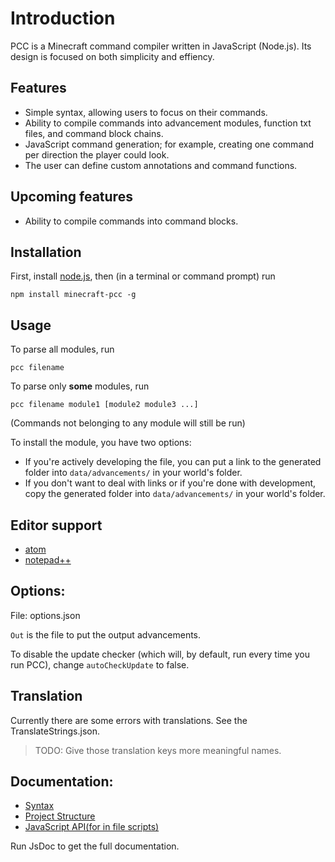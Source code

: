 # Introduction
PCC is a Minecraft command compiler written in JavaScript (Node.js). Its design is focused on both simplicity and effiency.

## Features
+ Simple syntax, allowing users to focus on their commands.
+ Ability to compile commands into advancement modules, function txt files, and command block chains.
+ JavaScript command generation; for example, creating one command per direction the player could look.
+ The user can define custom annotations and command functions.

## Upcoming features
+ Ability to compile commands into command blocks.

## Installation
First, install [node.js](https://nodejs.org/en/), then (in a terminal or command prompt) run

```
npm install minecraft-pcc -g
```

## Usage
To parse all modules, run
```
pcc filename
```

To parse only **some** modules, run
```
pcc filename module1 [module2 module3 ...]
```
(Commands not belonging to any module will still be run)

To install the module, you have two options:
+ If you're actively developing the file, you can put a link to the generated folder into `data/advancements/` in your world's folder.
+ If you don't want to deal with links or if you're done with development, copy the generated folder into `data/advancements/` in your world's folder.

## Editor support
+ [atom](https://github.com/pca006132/pcc-syntax)
+ [notepad++](https://github.com/Intipablo/PCC-Syntax-Highlighting)


## Options:
File: options.json

`Out` is the file to put the output advancements.

To disable the update checker (which will, by default, run every time you run PCC), change `autoCheckUpdate` to false.

## Translation
Currently there are some errors with translations. See the TranslateStrings.json.

> TODO: Give those translation keys more meaningful names.

## Documentation:
+ [Syntax](syntax.md)
+ [Project Structure](structure.md)
+ [JavaScript API(for in file scripts)](JsAPI.md)

Run JsDoc to get the full documentation.
